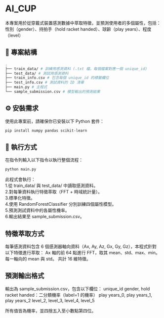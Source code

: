 # AI_CUP
本專案用於從穿戴式裝置感測數據中萃取特徵，並預測使用者的多個屬性，包括：
性別（gender）、持拍手（hold racket handed）、球齡（play years）、程度（level）
## 📁 專案結構
```bash
.
├── train_data/ # 訓練用感測資料 (.txt 檔，每個檔案對應一個 unique_id)
├── test_data/ # 測試用感測資料
├── train_info.csv # 包含每個 unique_id 的標籤欄位
├── test_info.csv # 測試資料的 ID 清單
├── main.py # 主程式
└── sample_submission.csv # 模型輸出的預測結果
```
## ⚙️ 安裝需求

使用此專案前，請確保你已安裝以下 Python 套件：
```bash
pip install numpy pandas scikit-learn
```

## 🚀 執行方式
在指令列輸入以下指令以執行整個流程：

```bash
python main.py
```
此程式會執行：  
1.從 train_data/ 與 test_data/ 中讀取感測資料。  
2.對每筆資料執行特徵萃取（FFT + 時域統計量）。  
3.標準化特徵。  
4.使用 RandomForestClassifier 分別訓練四個屬性模型。  
5.預測測試資料中的各屬性機率。  
6.輸出結果至 sample_submission.csv。  
## 特徵萃取方式
每筆感測資料包含 6 個感測器軸向資料（Ax, Ay, Az, Gx, Gy, Gz），本程式針對以下特徵進行萃取：
Ax 軸的前 64 點進行 FFT，取其 mean、std、max、min。
每一軸向的 mean 與 std。
共計 16 維特徵。
## 預測輸出格式
輸出為 sample_submission.csv，包含以下欄位：
unique_id
gender, hold racket handed：二分類機率（label=1 的機率）
play years_0, play years_1, play years_2
level_2, level_3, level_4, level_5

所有值皆為機率，並四捨五入至小數點第四位。

